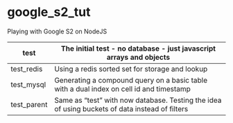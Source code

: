 # google_s2_tut
Playing with Google S2 on NodeJS

| test        | The initial test - no database - just javascript arrays and objects                             |
| ----------- | ----------------------------------------------------------------------------------------------- |
| test_redis  | Using a redis sorted set for storage and lookup                                                 |
| test_mysql  | Generating a compound query on a basic table with a dual index on cell id and timestamp         |
| test_parent | Same as “test” with now database.  Testing the idea of using buckets of data instead of filters |
